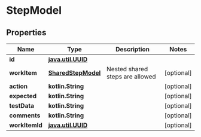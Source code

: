 
# StepModel

## Properties
| Name | Type | Description | Notes |
| ------------ | ------------- | ------------- | ------------- |
| **id** | [**java.util.UUID**](java.util.UUID.md) |  |  |
| **workItem** | [**SharedStepModel**](SharedStepModel.md) | Nested shared steps are allowed |  [optional] |
| **action** | **kotlin.String** |  |  [optional] |
| **expected** | **kotlin.String** |  |  [optional] |
| **testData** | **kotlin.String** |  |  [optional] |
| **comments** | **kotlin.String** |  |  [optional] |
| **workItemId** | [**java.util.UUID**](java.util.UUID.md) |  |  [optional] |



